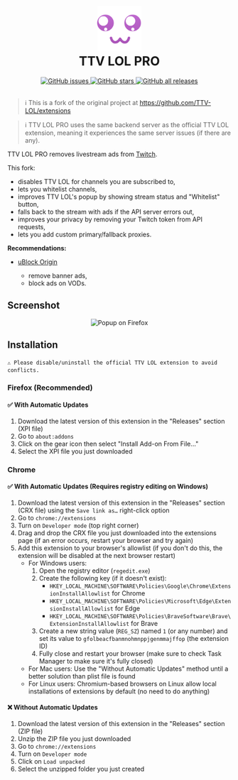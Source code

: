 <h1 align="center">
  <img src="src/images/brand/icon.png" height="100" width="100" alt="Icon" />
  <br />
  TTV LOL PRO
  <br />
</h1>

<div align="center">
  <a href="https://github.com/younesaassila/ttv-lol-pro/issues">
    <img
      alt="GitHub issues"
      src="https://img.shields.io/github/issues/younesaassila/ttv-lol-pro"
    />
  </a>
  <a href="https://github.com/younesaassila/ttv-lol-pro/stargazers">
    <img
      alt="GitHub stars"
      src="https://img.shields.io/github/stars/younesaassila/ttv-lol-pro"
    />
  </a>
  <a href="https://github.com/younesaassila/ttv-lol-pro/releases">
    <img
      alt="GitHub all releases"
      src="https://img.shields.io/github/downloads/younesaassila/ttv-lol-pro/total"
    />
  </a>
</div>

<br />

> ℹ️ This is a fork of the original project at https://github.com/TTV-LOL/extensions

> ℹ️ TTV LOL PRO uses the same backend server as the official TTV LOL extension, meaning it experiences the same server issues (if there are any).

TTV LOL PRO removes livestream ads from [Twitch](https://www.twitch.tv/).

This fork:

- disables TTV LOL for channels you are subscribed to,
- lets you whitelist channels,
- improves TTV LOL's popup by showing stream status and "Whitelist" button,
- falls back to the stream with ads if the API server errors out,
- improves your privacy by removing your Twitch token from API requests,
- lets you add custom primary/fallback proxies.

**Recommendations:**

- [uBlock Origin](https://ublockorigin.com/)

  - remove banner ads,
  - block ads on VODs.

## Screenshot

<div align="center">
  <img
    src="https://user-images.githubusercontent.com/47226184/210093901-2d0c7f62-5e1f-4ce2-83f3-e35812361e20.png"
    alt="Popup on Firefox"
  />
</div>

## Installation

`⚠️ Please disable/uninstall the official TTV LOL extension to avoid conflicts.`

### Firefox (Recommended)

#### ✅ With Automatic Updates

1. Download the latest version of this extension in the "Releases" section (XPI file)
1. Go to `about:addons`
1. Click on the gear icon then select "Install Add-on From File…"
1. Select the XPI file you just downloaded

### Chrome

#### ✅ With Automatic Updates (Requires registry editing on Windows)

1. Download the latest version of this extension in the "Releases" section (CRX file) using the `Save link as…` right-click option
1. Go to `chrome://extensions`
1. Turn on `Developer mode` (top right corner)
1. Drag and drop the CRX file you just downloaded into the extensions page (if an error occurs, restart your browser and try again)
1. Add this extension to your browser's allowlist (if you don't do this, the extension will be disabled at the next browser restart)
   - For Windows users:
     1. Open the registry editor (`regedit.exe`)
     1. Create the following key (if it doesn't exist):
        - `HKEY_LOCAL_MACHINE\SOFTWARE\Policies\Google\Chrome\ExtensionInstallAllowlist` for Chrome
        - `HKEY_LOCAL_MACHINE\SOFTWARE\Policies\Microsoft\Edge\ExtensionInstallAllowlist` for Edge
        - `HKEY_LOCAL_MACHINE\SOFTWARE\Policies\BraveSoftware\Brave\ExtensionInstallAllowlist` for Brave
     1. Create a new string value (`REG_SZ`) named `1` (or any number) and set its value to `gfolbeacfbanmnohmnppjgenmmajffop` (the extension ID)
     1. Fully close and restart your browser (make sure to check Task Manager to make sure it's fully closed)
   - For Mac users: Use the "Without Automatic Updates" method until a better solution than plist file is found
   - For Linux users: Chromium-based browsers on Linux allow local installations of extensions by default (no need to do anything)

#### ❌ Without Automatic Updates

1. Download the latest version of this extension in the "Releases" section (ZIP file)
1. Unzip the ZIP file you just downloaded
1. Go to `chrome://extensions`
1. Turn on `Developer mode`
1. Click on `Load unpacked`
1. Select the unzipped folder you just created
